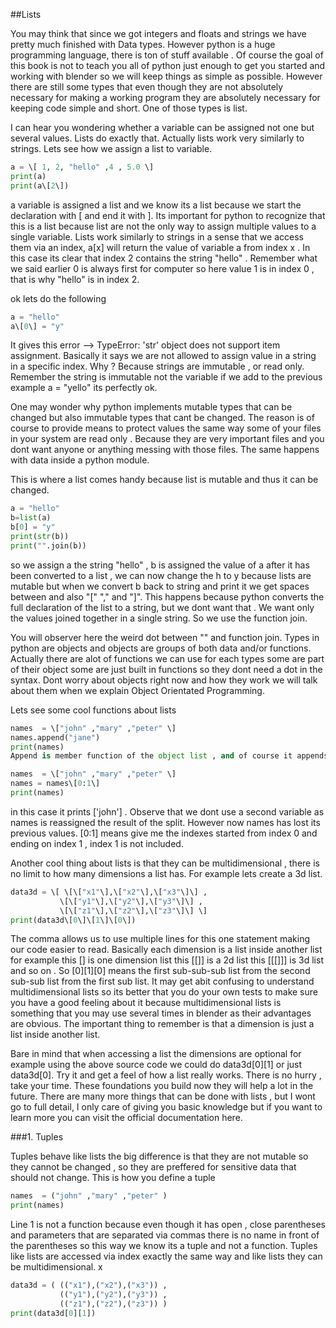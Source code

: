 

##Lists

You may think that since we got integers and floats and strings we have pretty much finished with Data types\. However python is a huge programming language, there is ton of stuff available \. Of course the goal of this book is not to teach you all of python just enough to get you started and working with blender so we will keep things as simple as possible\. However there are still some types that even though they are not absolutely necessary for making a working program they are absolutely necessary for keeping code simple and short\. One of those types is list\.

I can hear you wondering whether a variable can be assigned not one but several values\. Lists do exactly that\. Actually lists work very similarly to strings\. Lets see how we assign a list to variable\.



```python
a = \[ 1, 2, "hello" ,4 , 5.0 \]
print(a)
print(a\[2\])
```



a variable is assigned a list and we know its a list because we start the declaration with \[ and end it with \]\. Its important for python to recognize that this is a list because list are not the only way to assign multiple values to a single variable\. Lists work similarly to strings in a sense that we access them via an index, a\[x\] will return the value of variable a from index x \. In this case its clear that index 2 contains the string "hello" \. Remember what we said earlier 0 is always first for computer so here value 1 is in index 0 , that is why "hello" is in index 2\.

ok lets do the following



```python
a = "hello"
a\[0\] = "y"
```



It gives this error \-\-> TypeError: 'str' object does not support item assignment\. Basically it says we are not allowed to assign value in a string in a specific index\. Why ? Because strings are immutable , or read only\. Remember the string is immutable not the variable if we add to the previous example a = "yello" its perfectly ok\.

One may wonder why python implements mutable types that can be changed but also immutable types that cant be changed\. The reason is of course to provide means to protect values the same way some of your files in your system are read only \. Because they are very important files and you dont want anyone or anything messing with those files\. The same happens with data inside a python module\.

This is where a list comes handy because list is mutable and thus it can be changed\.



```python
a = "hello"
b=list(a)
b[0] = "y"
print(str(b))
print("".join(b))
```





so we assign a the string "hello" , b is assigned the value of a after it has been converted to a list , we can now change the h to y because lists are mutable but when we convert b back to string and print it we get spaces between and also "[" "," and "]". This happens because python converts the full declaration of the list to a string, but we dont want that . We want only the values joined together in a single string. So we use the function join.

You will observer here the weird dot between "" and function join. Types in python are objects and objects are groups of both data and\/or functions. Actually there are alot of functions we can use for each types some are part of their object some are just built in functions so they dont need a dot in the syntax. Dont worry about objects right now and how they work we will talk about them when we explain Object Orientated Programming.

Lets see some cool functions about lists




```python
names  = \["john" ,"mary" ,"peter" \]
names.append("jane")
print(names)
Append is member function of the object list , and of course it appends another index to the list. Observe that we use the dot to access the function. We can also split lists.

names  = \["john" ,"mary" ,"peter" \]
names = names\[0:1\]
print(names)
```



in this case it prints \['john'\] \. Observe that we dont use a second variable as names is reassigned the result of the split\. However now names has lost its previous values\. \[0:1\] means give me the indexes started from index 0 and ending on index 1 , index 1 is not included\.

Another cool thing about lists is that they can be multidimensional , there is no limit to how many dimensions a list has\. For example lets create a 3d list\.



```python
data3d = \[ \[\["x1"\],\["x2"\],\["x3"\]\] ,
           \[\["y1"\],\["y2"\],\["y3"\]\] ,
           \[\["z1"\],\["z2"\],\["z3"\]\] \]
print(data3d\[0\]\[1\]\[0\])
```



The comma allows us to use multiple lines for this one statement making our code easier to read\. Basically each dimension is a list inside another list for example this \[\] is one dimension list this \[\[\]\] is a 2d list this \[\[\[\]\]\] is 3d list and so on \. So \[0\]\[1\]\[0\] means the first sub\-sub\-sub list from the second sub\-sub list from the first sub list\. It may get abit confusing to understand multidimensional lists so its better that you do your own tests to make sure you have a good feeling about it because multidimensional lists is something that you may use several times in blender as their advantages are obvious\. The important thing to remember is that a dimension is just a list inside another list\.

Bare in mind that when accessing a list the dimensions are optional for example using the above source code we could do data3d\[0\]\[1\] or just data3d\[0\]\. Try it and get a feel of how a list really works\. There is no hurry , take your time\. These foundations you build now they will help a lot in the future\. There are many more things that can be done with lists , but I wont go to full detail, I only care of giving you basic knowledge but if you want to learn more you can visit the official documentation here\.




###1\.  Tuples

Tuples behave like lists the big difference is that they are not mutable so they cannot be changed , so they are preffered for sensitive data that should not change\. This is how you define a tuple



```python
names  = ("john" ,"mary" ,"peter" )
print(names)
```



Line 1 is not a function because even though it has open , close parentheses and parameters that are separated via commas there is no name in front of the parentheses so this way we know its a tuple and not a function\. Tuples like lists are accessed via index exactly the same way and like lists they can be multidimensional\.
x


```python
data3d = ( (("x1"),("x2"),("x3")) ,
           (("y1"),("y2"),("y3")) ,
           (("z1"),("z2"),("z3")) )
print(data3d[0][1])
```


